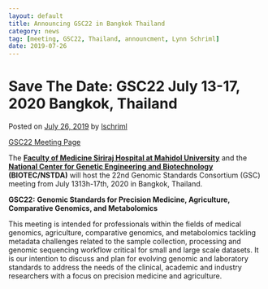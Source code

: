 ```yaml
---
layout: default
title: Announcing GSC22 in Bangkok Thailand
category: news
tag: [meeting, GSC22, Thailand, announcment, Lynn Schriml]
date: 2019-07-26
---
```


Save The Date: GSC22 July 13-17, 2020 Bangkok, Thailand
=======================================================

Posted on [July 26, 2019](https://gensc.org/uncategorized/gsc22-bangkok-thailand/ "1:57 pm") by [lschriml](https://gensc.org/author/lschriml/ "View all posts by lschriml")

[GSC22 Meeting Page](https://gensc.org/gsc22/)

The **[Faculty of Medicine Siriraj Hospital at Mahidol University](https://www2.si.mahidol.ac.th/en/)** and the **[National Center for Genetic Engineering and Biotechnology](http://www.biotec.or.th/en/) (BIOTEC/NSTDA)** will host the 22nd Genomic Standards Consortium (GSC) meeting from July 1313h\-17th, 2020 in Bangkok, Thailand.

**GSC22:** **Genomic Standards for Precision Medicine, Agriculture,**  
**Comparative Genomics, and Metabolomics**

This meeting is intended for professionals within the fields of medical genomics, agriculture, comparative genomics, and metabolomics tackling metadata challenges related to the sample collection, processing and genomic sequencing workflow critical for small and large scale datasets. It is our intention to discuss and plan for evolving genomic and laboratory standards to address the needs of the clinical, academic and industry researchers with a focus on precision medicine and agriculture.
